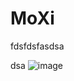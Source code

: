 # MoXi


fdsfdsfasdsa

dsa
![image](https://user-images.githubusercontent.com/93168062/138789372-9a03bf9d-3a05-42a9-8ba4-051f87d5d4dd.png)
